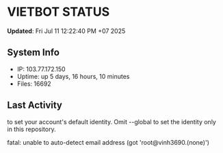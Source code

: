 # VIETBOT STATUS
**Updated**: Fri Jul 11 12:22:40 PM +07 2025

## System Info
- IP: 103.77.172.150
- Uptime: up 5 days, 16 hours, 10 minutes
- Files: 16692

## Last Activity

to set your account's default identity.
Omit --global to set the identity only in this repository.

fatal: unable to auto-detect email address (got 'root@vinh3690.(none)')
